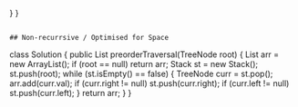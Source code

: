 }
}
```
​
## Non-recurrsive / Optimised for Space
```
class Solution {
public List<Integer> preorderTraversal(TreeNode root) {
List<Integer> arr = new ArrayList<Integer>();
if (root == null)
return arr;
Stack<TreeNode> st = new Stack<TreeNode>();
st.push(root);
while (st.isEmpty() == false)
{
TreeNode curr = st.pop();
arr.add(curr.val);
if (curr.right != null)
st.push(curr.right);
if (curr.left != null)
st.push(curr.left);
}
return arr;
}
}
```